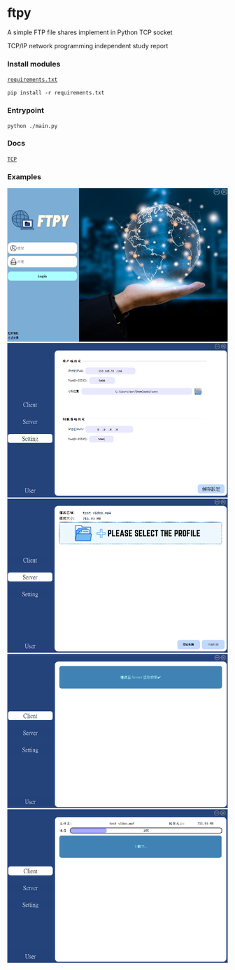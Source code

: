 # ftpy
A simple FTP file shares implement in Python TCP socket  

TCP/IP network programming independent study report


### Install modules
[`requirements.txt`](./requirements.txt)
```
pip install -r requirements.txt
```

### Entrypoint 
```
python ./main.py
```


### Docs  
[`TCP`](/docs/tcp.md)



### Examples
<img src="./public/img1.png" alt="img1" width="600"/>
<img src="./public/img2.png" alt="img2" width="600"/>
<img src="./public/img3.png" alt="img3" width="600"/>
<img src="./public/img4.png" alt="img4" width="600"/>
<img src="./public/img5.png" alt="img5" width="600"/>

